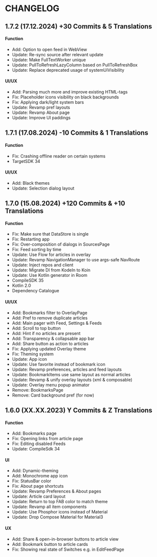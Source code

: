CHANGELOG
=========

1.7.2 (17.12.2024) +30 Commits & 5 Translations
------------

#### Function

- Add: Option to open feed in WebView
- Update: Re-sync source after relevant update
- Update: Make FullTextWorker unique
- Update: PullToRefreshLazyColumn based on PullToRefreshBox
- Update: Replace deprecated usage of systemUiVisibility

#### UI/UX

- Add: Parsing much more and improve existing HTML-tags
- Fix: Placeholder icons visibility on black backgrounds
- Fix: Applying dark/light system bars
- Update: Revamp pref layouts
- Update: Revamp About page
- Update: Improve UI paddings

1.7.1 (17.08.2024) -10 Commits & 1 Translations
------------

#### Function

- Fix: Crashing offline reader on certain systems
- TargetSDK 34

#### UI/UX

- Add: Black themes
- Update: Selection dialog layout

1.7.0 (15.08.2024) +120 Commits & +10 Translations
------------

#### Function

- Fix: Make sure that DataStore is single
- Fix: Restarting app
- Fix: Over-composition of dialogs in SourcesPage
- Fix: Feed sorting by time
- Update: Use Flow for articles in overlay
- Update: Revamp NavigationManager to use args-safe NavRoute
- Update: Inject repos and client
- Update: Migrate DI from KodeIn to Koin
- Update: Use Kotlin generator in Room
- CompileSDK 35
- Kotlin 2.0
- Dependency Catalogue

#### UI/UX

- Add: Bookmarks filter to OverlayPage
- Add: Pref to remove duplicate articles
- Add: Main pager with Feed, Settings & Feeds
- Add: Scroll to top button
- Add: Hint if no articles are present
- Add: Transparency & collapsable app bar
- Add: Share button as action to articles
- Fix: Applying updated Overlay theme
- Fix: Theming system
- Update: App icon
- Update: Use favorite instead of bookmark icon
- Update: Revamp preferences, articles and feed layouts
- Update: BookmarkItems use same layout as normal articles
- Update: Revamp & unify overlay layouts (xml & composable)
- Update: Overlay menu popup animator
- Remove: BookmarksPage
- Remove: Card background pref (for now)

1.6.0 (XX.XX.2023) Y Commits & Z Translations
------------

#### Function
- Add: Bookmarks page
- Fix: Opening links from article page
- Fix: Editing disabled Feeds
- Update: CompileSdk 34

#### UI
- Add: Dynamic-theming
- Add: Monochrome app icon
- Fix: StatusBar color
- Fix: About page shortcuts
- Update: Revamp Preferences & About pages
- Update: Article card layout
- Update: Return to top FAB color to match theme
- Update: Revamp all item components
- Update: Use Phosphor icons instead of Material
- Update: Drop Compose Material for Material3

#### UX
- Add: Share & open-in-browser buttons to article view
- Add: Bookmark button to article cards
- Fix: Showing real state of Switches e.g. in EditFeedPage
